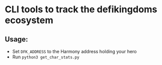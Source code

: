 # CLI tools to track the defikingdoms ecosystem

## Usage:
- Set `DFK_ADDRESS` to the Harmony address holding your hero
- Run `python3 get_char_stats.py`
